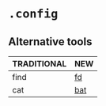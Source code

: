 # `.config`

## Alternative tools

|  TRADITIONAL  |  NEW  |
| ---- | ---- |
|  find  |  [fd](https://github.com/sharkdp/fd)  |
|  cat  |  [bat](https://github.com/sharkdp/bat)  |
